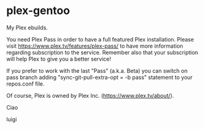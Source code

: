 # plex-gentoo

My Plex ebuilds.

You need Plex Pass in order to have a full featured Plex installation. Please visit https://www.plex.tv/features/plex-pass/ to have more information regarding subscription to the service. Remember also that your subscription will help Plex to give you a better service!

If you prefer to work with the last "Pass" (a.k.a. Beta) you can switch on pass branch adding "sync-git-pull-extra-opt = -b pass" statement to your repos.conf file.

Of course, Plex is owned by Plex Inc. (https://www.plex.tv/about/).

Ciao

luigi
